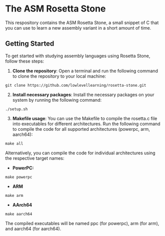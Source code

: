 # The ASM Rosetta Stone
This respository contains the ASM Rosetta Stone, a small snippet of C
that you can use to learn a new assembly variant in a short amount of 
time.

## Getting Started
To get started with studying assembly languages using Rosetta Stone, follow these steps:

1. **Clone the repository**: Open a terminal and run the following command to clone the repository to your local machine:

```
git clone https://github.com/lowlevellearning/rosetta-stone.git
```
2. **Install necessary packages**: Install the necessary packages on your system by running the following command:
```
./setup.sh
```
3. **Makefile usage**: You can use the Makefile to compile the rosetta.c file into executables for different architectures. Run the following command to compile the code for all supported architectures (powerpc, arm, aarch64):
```
make all
```
Alternatively, you can compile the code for individual architectures using the respective target names:
* **PowerPC:**
```
make powerpc
```
* **ARM**
```
make arm
```
* **AArch64**
```
make aarch64
```
The compiled executables will be named ppc (for powerpc), arm (for arm), and aarch64 (for aarch64).
